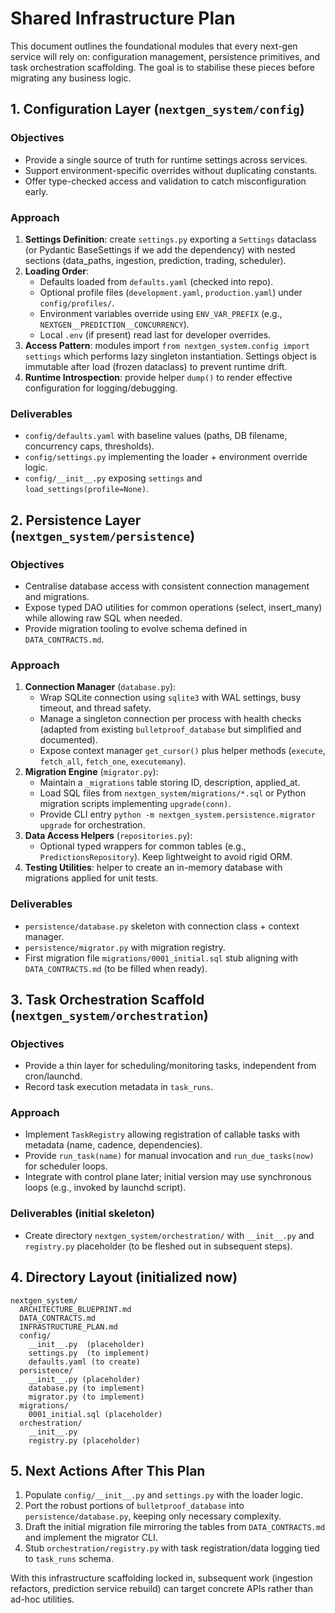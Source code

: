 # Shared Infrastructure Plan

This document outlines the foundational modules that every next-gen service will rely on: configuration management, persistence primitives, and task orchestration scaffolding. The goal is to stabilise these pieces before migrating any business logic.

## 1. Configuration Layer (`nextgen_system/config`)

### Objectives
- Provide a single source of truth for runtime settings across services.
- Support environment-specific overrides without duplicating constants.
- Offer type-checked access and validation to catch misconfiguration early.

### Approach
1. **Settings Definition**: create `settings.py` exporting a `Settings` dataclass (or Pydantic BaseSettings if we add the dependency) with nested sections (data_paths, ingestion, prediction, trading, scheduler).
2. **Loading Order**:
   - Defaults loaded from `defaults.yaml` (checked into repo).
   - Optional profile files (`development.yaml`, `production.yaml`) under `config/profiles/`.
   - Environment variables override using `ENV_VAR_PREFIX` (e.g., `NEXTGEN__PREDICTION__CONCURRENCY`).
   - Local `.env` (if present) read last for developer overrides.
3. **Access Pattern**: modules import `from nextgen_system.config import settings` which performs lazy singleton instantiation. Settings object is immutable after load (frozen dataclass) to prevent runtime drift.
4. **Runtime Introspection**: provide helper `dump()` to render effective configuration for logging/debugging.

### Deliverables
- `config/defaults.yaml` with baseline values (paths, DB filename, concurrency caps, thresholds).
- `config/settings.py` implementing the loader + environment override logic.
- `config/__init__.py` exposing `settings` and `load_settings(profile=None)`.

## 2. Persistence Layer (`nextgen_system/persistence`)

### Objectives
- Centralise database access with consistent connection management and migrations.
- Expose typed DAO utilities for common operations (select, insert_many) while allowing raw SQL when needed.
- Provide migration tooling to evolve schema defined in `DATA_CONTRACTS.md`.

### Approach
1. **Connection Manager** (`database.py`):
   - Wrap SQLite connection using `sqlite3` with WAL settings, busy timeout, and thread safety.
   - Manage a singleton connection per process with health checks (adapted from existing `bulletproof_database` but simplified and documented).
   - Expose context manager `get_cursor()` plus helper methods (`execute`, `fetch_all`, `fetch_one`, `executemany`).
2. **Migration Engine** (`migrator.py`):
   - Maintain a `_migrations` table storing ID, description, applied_at.
   - Load SQL files from `nextgen_system/migrations/*.sql` or Python migration scripts implementing `upgrade(conn)`.
   - Provide CLI entry `python -m nextgen_system.persistence.migrator upgrade` for orchestration.
3. **Data Access Helpers** (`repositories.py`):
   - Optional typed wrappers for common tables (e.g., `PredictionsRepository`). Keep lightweight to avoid rigid ORM.
4. **Testing Utilities**: helper to create an in-memory database with migrations applied for unit tests.

### Deliverables
- `persistence/database.py` skeleton with connection class + context manager.
- `persistence/migrator.py` with migration registry.
- First migration file `migrations/0001_initial.sql` stub aligning with `DATA_CONTRACTS.md` (to be filled when ready).

## 3. Task Orchestration Scaffold (`nextgen_system/orchestration`)

### Objectives
- Provide a thin layer for scheduling/monitoring tasks, independent from cron/launchd.
- Record task execution metadata in `task_runs`.

### Approach
- Implement `TaskRegistry` allowing registration of callable tasks with metadata (name, cadence, dependencies).
- Provide `run_task(name)` for manual invocation and `run_due_tasks(now)` for scheduler loops.
- Integrate with control plane later; initial version may use synchronous loops (e.g., invoked by launchd script).

### Deliverables (initial skeleton)
- Create directory `nextgen_system/orchestration/` with `__init__.py` and `registry.py` placeholder (to be fleshed out in subsequent steps).

## 4. Directory Layout (initialized now)
```
nextgen_system/
  ARCHITECTURE_BLUEPRINT.md
  DATA_CONTRACTS.md
  INFRASTRUCTURE_PLAN.md
  config/
    __init__.py  (placeholder)
    settings.py  (to implement)
    defaults.yaml (to create)
  persistence/
    __init__.py (placeholder)
    database.py (to implement)
    migrator.py (to implement)
  migrations/
    0001_initial.sql (placeholder)
  orchestration/
    __init__.py
    registry.py (placeholder)
```

## 5. Next Actions After This Plan
1. Populate `config/__init__.py` and `settings.py` with the loader logic.
2. Port the robust portions of `bulletproof_database` into `persistence/database.py`, keeping only necessary complexity.
3. Draft the initial migration file mirroring the tables from `DATA_CONTRACTS.md` and implement the migrator CLI.
4. Stub `orchestration/registry.py` with task registration/data logging tied to `task_runs` schema.

With this infrastructure scaffolding locked in, subsequent work (ingestion refactors, prediction service rebuild) can target concrete APIs rather than ad-hoc utilities.
